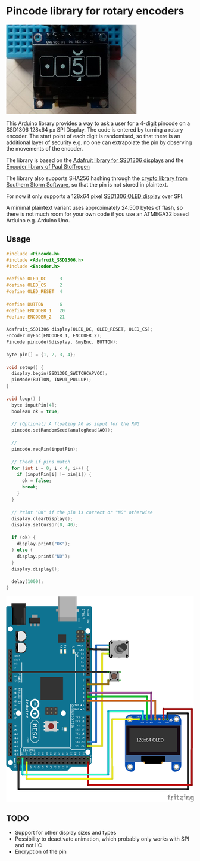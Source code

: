 Pincode library for rotary encoders
=======
![](docs/Display_screenshot_01_small.jpg)

This Arduino library provides a way to ask a user for a 4-digit pincode on a SSD1306 128x64 px SPI Display. The code is entered by turning a rotary encoder. The start point of each digit is randomised, so that there is an additional layer of security e.g. no one can extrapolate the pin by observing the movements of the encoder.

The library is based on the [Adafruit library for SSD1306 displays](https://github.com/adafruit/Adafruit_SSD1306) and the [Encoder library of Paul Stoffregen](https://github.com/PaulStoffregen/Encoder)

The library also supports SHA256 hashing through the [crypto library from Southern Storm Software]( https://github.com/rweather/arduinolibs/tree/master/libraries/Crypto), so that the pin is not stored in plaintext.

For now it only supports a 128x64 pixel [SSD1306 OLED display](https://learn.adafruit.com/monochrome-oled-breakouts/arduino-library-and-examples) over SPI.

A minimal plaintext variant uses approximately 24.500 bytes of flash, so there is not much room for your own code if you use an ATMEGA32 based Arduino e.g. Arduino Uno.

## Usage

```c++
#include <Pincode.h>
#include <Adafruit_SSD1306.h>
#include <Encoder.h>

#define OLED_DC     3
#define OLED_CS     2
#define OLED_RESET  4

#define BUTTON      6
#define ENCODER_1   20
#define ENCODER_2   21

Adafruit_SSD1306 display(OLED_DC, OLED_RESET, OLED_CS);
Encoder myEnc(ENCODER_1, ENCODER_2);
Pincode pincode(&display, &myEnc, BUTTON);

byte pin[] = {1, 2, 3, 4};

void setup() {
  display.begin(SSD1306_SWITCHCAPVCC);
  pinMode(BUTTON, INPUT_PULLUP);
}

void loop() {
  byte inputPin[4];
  boolean ok = true;

  // (Optional) A floating A0 as input for the RNG
  pincode.setRandomSeed(analogRead(A0));

  //
  pincode.reqPin(inputPin);

  // Check if pins match
  for (int i = 0; i < 4; i++) {
    if (inputPin[i] != pin[i]) {
      ok = false;
      break;
    }
  }

  // Print "OK" if the pin is correct or "NO" otherwise
  display.clearDisplay();
  display.setCursor(0, 40);

  if (ok) {
    display.print("OK");
  } else {
    display.print("NO");
  }
  display.display();

  delay(1000);
}
```

![Example circuit](docs/Pincode_example_1.png)

## TODO

* Support for other display sizes and types
* Possibility to deactivate animation, which probably only works with SPI and not IIC
* Encryption of the pin
